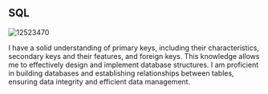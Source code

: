 ## SQL
![12523470](https://github.com/user-attachments/assets/f2195e21-ad20-47b4-9240-6a6b5952093b)

I have a solid understanding of primary keys, including their characteristics, secondary keys and their features, and foreign keys. This knowledge allows me to effectively design and implement database structures.
I am proficient in building databases and establishing relationships between tables, ensuring data integrity and efficient data management. 
